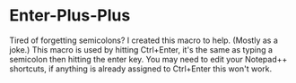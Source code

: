 # Enter-Plus-Plus
Tired of forgetting semicolons? I created this macro to help. (Mostly as a joke.)
This macro is used by hitting Ctrl+Enter, it's the same as typing a semicolon then hitting the enter key.
You may need to edit your Notepad++ shortcuts, if anything is already assigned to Ctrl+Enter this won't work.

